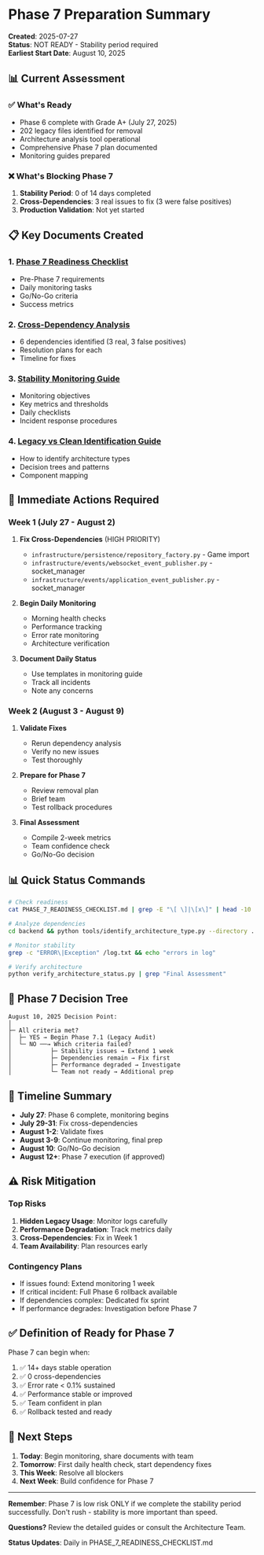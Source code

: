 # Phase 7 Preparation Summary

**Created**: 2025-07-27  
**Status**: NOT READY - Stability period required  
**Earliest Start Date**: August 10, 2025

## 📊 Current Assessment

### ✅ What's Ready
- Phase 6 complete with Grade A+ (July 27, 2025)
- 202 legacy files identified for removal
- Architecture analysis tool operational
- Comprehensive Phase 7 plan documented
- Monitoring guides prepared

### ❌ What's Blocking Phase 7
1. **Stability Period**: 0 of 14 days completed
2. **Cross-Dependencies**: 3 real issues to fix (3 were false positives)
3. **Production Validation**: Not yet started

## 📋 Key Documents Created

### 1. [Phase 7 Readiness Checklist](./PHASE_7_READINESS_CHECKLIST.md)
- Pre-Phase 7 requirements
- Daily monitoring tasks
- Go/No-Go criteria
- Success metrics

### 2. [Cross-Dependency Analysis](./CROSS_DEPENDENCY_ANALYSIS.md)
- 6 dependencies identified (3 real, 3 false positives)
- Resolution plans for each
- Timeline for fixes

### 3. [Stability Monitoring Guide](./STABILITY_MONITORING_GUIDE.md)
- Monitoring objectives
- Key metrics and thresholds
- Daily checklists
- Incident response procedures

### 4. [Legacy vs Clean Identification Guide](./docs/task3-abstraction-coupling/implementation/guides/LEGACY_VS_CLEAN_IDENTIFICATION_GUIDE.md)
- How to identify architecture types
- Decision trees and patterns
- Component mapping

## 🔧 Immediate Actions Required

### Week 1 (July 27 - August 2)
1. **Fix Cross-Dependencies** (HIGH PRIORITY)
   - `infrastructure/persistence/repository_factory.py` - Game import
   - `infrastructure/events/websocket_event_publisher.py` - socket_manager
   - `infrastructure/events/application_event_publisher.py` - socket_manager

2. **Begin Daily Monitoring**
   - Morning health checks
   - Performance tracking
   - Error rate monitoring
   - Architecture verification

3. **Document Daily Status**
   - Use templates in monitoring guide
   - Track all incidents
   - Note any concerns

### Week 2 (August 3 - August 9)
1. **Validate Fixes**
   - Rerun dependency analysis
   - Verify no new issues
   - Test thoroughly

2. **Prepare for Phase 7**
   - Review removal plan
   - Brief team
   - Test rollback procedures

3. **Final Assessment**
   - Compile 2-week metrics
   - Team confidence check
   - Go/No-Go decision

## 📊 Quick Status Commands

```bash
# Check readiness
cat PHASE_7_READINESS_CHECKLIST.md | grep -E "\[ \]|\[x\]" | head -10

# Analyze dependencies
cd backend && python tools/identify_architecture_type.py --directory . | grep WARNING

# Monitor stability
grep -c "ERROR\|Exception" /log.txt && echo "errors in log"

# Verify architecture
python verify_architecture_status.py | grep "Final Assessment"
```

## 🚦 Phase 7 Decision Tree

```
August 10, 2025 Decision Point:
│
├─ All criteria met?
│  ├─ YES → Begin Phase 7.1 (Legacy Audit)
│  └─ NO ──→ Which criteria failed?
│           ├─ Stability issues → Extend 1 week
│           ├─ Dependencies remain → Fix first
│           ├─ Performance degraded → Investigate
│           └─ Team not ready → Additional prep
```

## 📅 Timeline Summary

- **July 27**: Phase 6 complete, monitoring begins
- **July 29-31**: Fix cross-dependencies
- **August 1-2**: Validate fixes
- **August 3-9**: Continue monitoring, final prep
- **August 10**: Go/No-Go decision
- **August 12+**: Phase 7 execution (if approved)

## ⚠️ Risk Mitigation

### Top Risks
1. **Hidden Legacy Usage**: Monitor logs carefully
2. **Performance Degradation**: Track metrics daily
3. **Cross-Dependencies**: Fix in Week 1
4. **Team Availability**: Plan resources early

### Contingency Plans
- If issues found: Extend monitoring 1 week
- If critical incident: Full Phase 6 rollback available
- If dependencies complex: Dedicated fix sprint
- If performance degrades: Investigation before Phase 7

## ✅ Definition of Ready for Phase 7

Phase 7 can begin when:
1. ✅ 14+ days stable operation
2. ✅ 0 cross-dependencies
3. ✅ Error rate < 0.1% sustained
4. ✅ Performance stable or improved
5. ✅ Team confident in plan
6. ✅ Rollback tested and ready

## 🎯 Next Steps

1. **Today**: Begin monitoring, share documents with team
2. **Tomorrow**: First daily health check, start dependency fixes
3. **This Week**: Resolve all blockers
4. **Next Week**: Build confidence for Phase 7

---

**Remember**: Phase 7 is low risk ONLY if we complete the stability period successfully. Don't rush - stability is more important than speed.

**Questions?** Review the detailed guides or consult the Architecture Team.

**Status Updates**: Daily in PHASE_7_READINESS_CHECKLIST.md